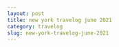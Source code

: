 ```yaml
---
layout: post
title: new york travelog june 2021
category: travelog
slug: new-york-travelog-june-2021
---
```


